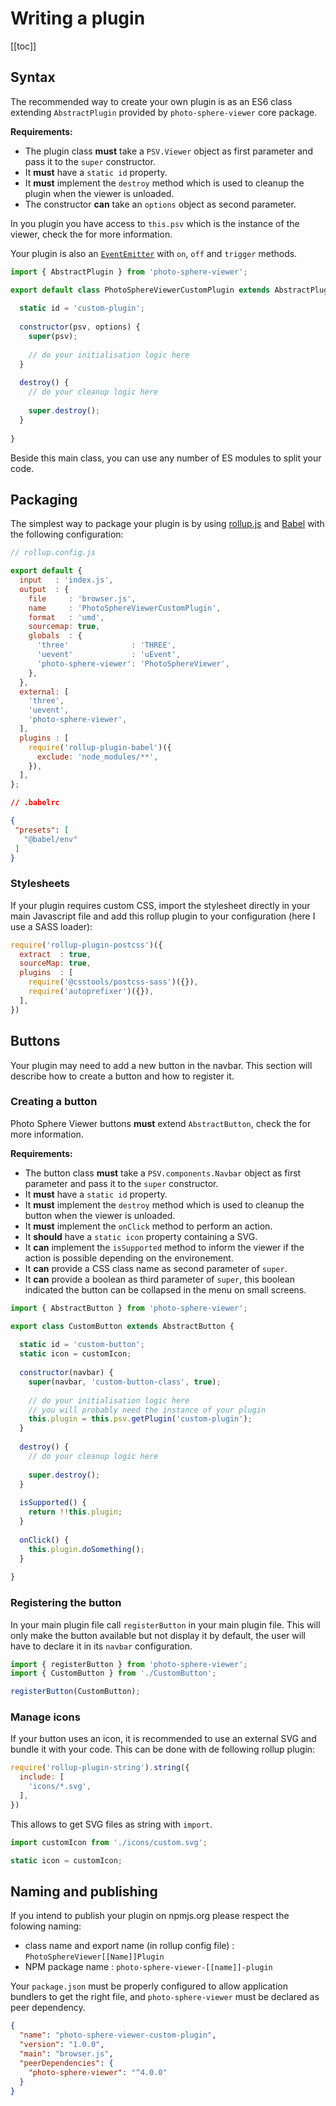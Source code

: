 # Writing a plugin

[[toc]]

## Syntax

The recommended way to create your own plugin is as an ES6 class extending `AbstractPlugin` provided by `photo-sphere-viewer` core package.

**Requirements:**
- The plugin class **must** take a `PSV.Viewer` object as first parameter and pass it to the `super` constructor. 
- It **must** have a `static id` property.
- It **must** implement the `destroy` method which is used to cleanup the plugin when the viewer is unloaded. 
- The constructor **can** take an `options` object as second parameter.

In you plugin you have access to `this.psv` which is the instance of the viewer, check the <ApiLink page="PSV.Viewer.html"/> for more information.

Your plugin is also an [`EventEmitter`](https://github.com/mistic100/uEvent) with `on`, `off` and `trigger` methods.

```js
import { AbstractPlugin } from 'photo-sphere-viewer';

export default class PhotoSphereViewerCustomPlugin extends AbstractPlugin {
  
  static id = 'custom-plugin';
  
  constructor(psv, options) {
    super(psv);
    
    // do your initialisation logic here
  }
  
  destroy() {
    // do your cleanup logic here
    
    super.destroy();
  }
  
}
```

Beside this main class, you can use any number of ES modules to split your code.


## Packaging

The simplest way to package your plugin is by using [rollup.js](https://rollupjs.org) and [Babel](https://babeljs.io) with the following configuration:

```js
// rollup.config.js

export default {
  input   : 'index.js',
  output  : {
    file     : 'browser.js',
    name     : 'PhotoSphereViewerCustomPlugin',
    format   : 'umd',
    sourcemap: true,
    globals  : {
      'three'              : 'THREE',
      'uevent'             : 'uEvent',
      'photo-sphere-viewer': 'PhotoSphereViewer',
    },
  },
  external: [
    'three',
    'uevent',
    'photo-sphere-viewer',
  ],
  plugins : [
    require('rollup-plugin-babel')({
      exclude: 'node_modules/**',
    }),
  ],
};
```

```json
// .babelrc

{
 "presets": [
   "@babel/env"
 ]
}
```

### Stylesheets

If your plugin requires custom CSS, import the stylesheet directly in your main Javascript file and add this rollup plugin to your configuration (here I use a SASS loader):

```js
require('rollup-plugin-postcss')({
  extract  : true,
  sourceMap: true,
  plugins  : [
    require('@csstools/postcss-sass')({}),
    require('autoprefixer')({}),
  ],
})
```

## Buttons

Your plugin may need to add a new button in the navbar. This section will describe how to create a button and how to register it.

### Creating a button

Photo Sphere Viewer buttons **must** extend `AbstractButton`, check the <ApiLink page="PSV.buttons.AbstractButton.html"/> for more information.

**Requirements:**
- The button class **must** take a `PSV.components.Navbar` object as first parameter and pass it to the `super` constructor. 
- It **must** have a `static id` property.
- It **must** implement the `destroy` method which is used to cleanup the button when the viewer is unloaded. 
- It **must** implement the `onClick` method to perform an action.
- It **should** have a `static icon` property containing a SVG.
- It **can** implement the `isSupported` method to inform the viewer if the action is possible depending on the environement.
- It **can** provide a CSS class name as second parameter of `super`.
- It **can** provide a boolean as third parameter of `super`, this boolean indicated the button can be collapsed in the menu on small screens.

```js
import { AbstractButton } from 'photo-sphere-viewer';

export class CustomButton extends AbstractButton {
  
  static id = 'custom-button';
  static icon = customIcon;
  
  constructor(navbar) {
    super(navbar, 'custom-button-class', true);
    
    // do your initialisation logic here
    // you will probably need the instance of your plugin
    this.plugin = this.psv.getPlugin('custom-plugin');
  }
  
  destroy() {
    // do your cleanup logic here
    
    super.destroy();
  }
  
  isSupported() {
    return !!this.plugin;
  }
  
  onClick() {
    this.plugin.doSomething();
  }
  
}
```

### Registering the button

In your main plugin file call `registerButton` in your main plugin file. This will only make the button available but not display it by default, the user will have to declare it in its `navbar` configuration.

```js
import { registerButton } from 'photo-sphere-viewer';
import { CustomButton } from './CustomButton';

registerButton(CustomButton);
```

### Manage icons

If your button uses an icon, it is recommended to use an external SVG and bundle it with your code. This can be done with de following rollup plugin:

```js
require('rollup-plugin-string').string({
  include: [
    'icons/*.svg',
  ],
})
```

This allows to get SVG files as string with `import`.

```js
import customIcon from './icons/custom.svg';

static icon = customIcon;
```



## Naming and publishing

If you intend to publish your plugin on npmjs.org please respect the folowing naming:

- class name and export name (in rollup config file) : `PhotoSphereViewer[[Name]]Plugin`
- NPM package name : `photo-sphere-viewer-[[name]]-plugin`

Your `package.json` must be properly configured to allow application bundlers to get the right file, and `photo-sphere-viewer` must be declared as peer dependency.

```json
{
  "name": "photo-sphere-viewer-custom-plugin",
  "version": "1.0.0",
  "main": "browser.js",
  "peerDependencies": {
    "photo-sphere-viewer": "^4.0.0"
  }
}
```
